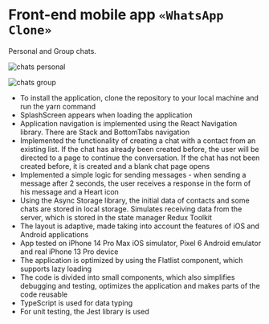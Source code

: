# Front-end mobile app `«WhatsApp Clone»`

Personal and Group chats.

![chats personal](https://i.ibb.co/VLv66Br/2023-06-22-17-12-09.png)

![chats group](https://i.ibb.co/L94QMVM/2023-06-22-17-13-02.png)



- To install the application, clone the repository to your local machine and run the yarn command
- SplashScreen appears when loading the application
- Application navigation is implemented using the React Navigation library. There are Stack and BottomTabs navigation
- Implemented the functionality of creating a chat with a contact from an existing list. If the chat has already been created before, the user will be directed to a page to continue the conversation. If the chat has not been created before, it is created and a blank chat page opens
- Implemented a simple logic for sending messages - when sending a message after 2 seconds, the user receives a response in the form of his message and a Heart icon
- Using the Async Storage library, the initial data of contacts and some chats are stored in local storage. Simulates receiving data from the server, which is stored in the state manager Redux Toolkit
- The layout is adaptive, made taking into account the features of iOS and Android applications
- App tested on iPhone 14 Pro Max iOS simulator, Pixel 6 Android emulator and real iPhone 13 Pro device
- The application is optimized by using the Flatlist component, which supports lazy loading
- The code is divided into small components, which also simplifies debugging and testing, optimizes the application and makes parts of the code reusable
- TypeScript is used for data typing
- For unit testing, the Jest library is used
